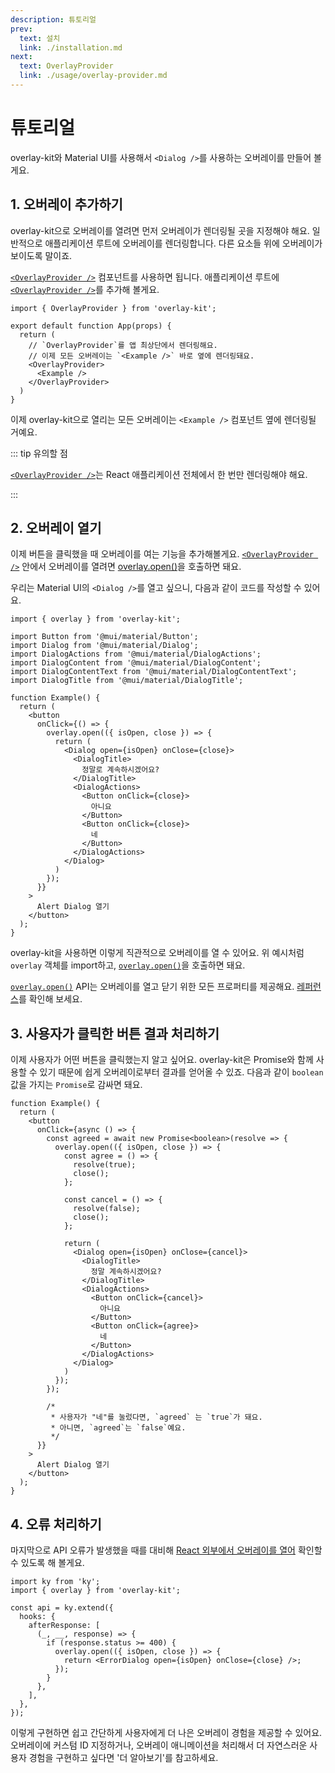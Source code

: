 ```yaml
---
description: 튜토리얼
prev:
  text: 설치
  link: ./installation.md
next:
  text: OverlayProvider
  link: ./usage/overlay-provider.md
---
```


# 튜토리얼

overlay-kit와 Material UI를 사용해서 `<Dialog />`를 사용하는 오버레이를 만들어 볼게요.

## 1. 오버레이 추가하기

overlay-kit으로 오버레이를 열려면 먼저 오버레이가 렌더링될 곳을 지정해야 해요. 일반적으로 애플리케이션 루트에 오버레이를 렌더링합니다. 다른 요소들 위에 오버레이가 보이도록 말이죠.

[`<OverlayProvider />`](./reference/overlay-provider.md) 컴포넌트를 사용하면 됩니다. 애플리케이션 루트에 [`<OverlayProvider />`](./reference/overlay-provider.md)를 추가해 볼게요.

```tsx{1,7,9}
import { OverlayProvider } from 'overlay-kit';

export default function App(props) {
  return (
    // `OverlayProvider`를 앱 최상단에서 렌더링해요.
    // 이제 모든 오버레이는 `<Example />` 바로 옆에 렌더링돼요.
    <OverlayProvider>
      <Example />
    </OverlayProvider>
  )
}
```

이제 overlay-kit으로 열리는 모든 오버레이는 `<Example />` 컴포넌트 옆에 렌더링될 거예요.

::: tip 유의할 점

[`<OverlayProvider />`](./reference/overlay-provider.md)는 React 애플리케이션 전체에서 한 번만 렌더링해야 해요.

:::

## 2. 오버레이 열기

이제 버튼을 클릭했을 때 오버레이를 여는 기능을 추가해볼게요. [`<OverlayProvider />`](./reference/overlay-provider.md) 안에서 오버레이를 열려면 [overlay.open()](./reference/overlay.md#overlayopen)을 호출하면 돼요.

우리는 Material UI의 `<Dialog />`를 열고 싶으니, 다음과 같이 코드를 작성할 수 있어요.

```tsx{1,14-30}
import { overlay } from 'overlay-kit';

import Button from '@mui/material/Button';
import Dialog from '@mui/material/Dialog';
import DialogActions from '@mui/material/DialogActions';
import DialogContent from '@mui/material/DialogContent';
import DialogContentText from '@mui/material/DialogContentText';
import DialogTitle from '@mui/material/DialogTitle';

function Example() {
  return (
    <button
      onClick={() => {
        overlay.open(({ isOpen, close }) => {
          return (
            <Dialog open={isOpen} onClose={close}>
              <DialogTitle>
                정말로 계속하시겠어요?
              </DialogTitle>
              <DialogActions>
                <Button onClick={close}>
                  아니요
                </Button>
                <Button onClick={close}>
                  네
                </Button>
              </DialogActions>
            </Dialog>
          )
        });
      }}
    >
      Alert Dialog 열기
    </button>
  );
}
```

overlay-kit을 사용하면 이렇게 직관적으로 오버레이를 열 수 있어요. 위 예시처럼 `overlay` 객체를 import하고, [`overlay.open()`](./reference/overlay.md#overlayopen)을 호출하면 돼요.

[`overlay.open()`](./reference/overlay.md#overlayopen) API는 오버레이를 열고 닫기 위한 모든 프로퍼티를 제공해요. [레퍼런스](./reference/overlay.md)를 확인해 보세요.

## 3. 사용자가 클릭한 버튼 결과 처리하기

이제 사용자가 어떤 버튼을 클릭했는지 알고 싶어요. overlay-kit은 Promise와 함께 사용할 수 있기 때문에 쉽게 오버레이로부터 결과를 얻어올 수 있죠. 다음과 같이 `boolean` 값을 가지는 `Promise`로 감싸면 돼요.

```tsx{5,7-10,12-15,35-38}
function Example() {
  return (
    <button
      onClick={async () => {
        const agreed = await new Promise<boolean>(resolve => {
          overlay.open(({ isOpen, close }) => {
            const agree = () => {
              resolve(true);
              close();
            };

            const cancel = () => {
              resolve(false);
              close();
            };

            return (
              <Dialog open={isOpen} onClose={cancel}>
                <DialogTitle>
                  정말 계속하시겠어요?
                </DialogTitle>
                <DialogActions>
                  <Button onClick={cancel}>
                    아니요
                  </Button>
                  <Button onClick={agree}>
                    네
                  </Button>
                </DialogActions>
              </Dialog>
            )
          });
        });

        /*
         * 사용자가 "네"를 눌렀다면, `agreed` 는 `true`가 돼요.
         * 아니면, `agreed`는 `false`예요.
         */
      }}
    >
      Alert Dialog 열기
    </button>
  );
}
```

## 4. 오류 처리하기

마지막으로 API 오류가 발생했을 때를 대비해 [React 외부에서 오버레이를 열어](./advanced/outside-react-overlay.md) 확인할 수 있도록 해 볼게요.

```tsx
import ky from 'ky';
import { overlay } from 'overlay-kit';

const api = ky.extend({
  hooks: {
    afterResponse: [
      (_, __, response) => {
        if (response.status >= 400) {
          overlay.open(({ isOpen, close }) => {
            return <ErrorDialog open={isOpen} onClose={close} />;
          });
        }
      },
    ],
  },
});
```

이렇게 구현하면 쉽고 간단하게 사용자에게 더 나은 오버레이 경험을 제공할 수 있어요. 오버레이에 커스텀 ID 지정하거나, 오버레이 애니메이션을 처리해서 더 자연스러운 사용자 경험을 구현하고 싶다면 '더 알아보기'를 참고하세요.
